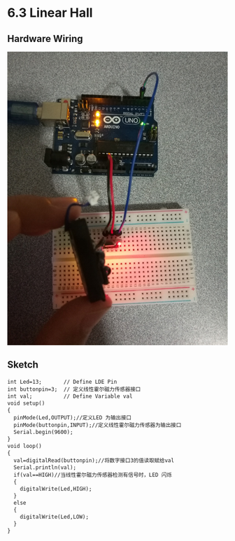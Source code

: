 # 6.3 Linear Hall

## Hardware Wiring
![Image](../../Examples/sensor-kit-for-arduino/021_linearhall.jpg)

## Sketch
```
int Led=13;       // Define LDE Pin
int buttonpin=3;  // 定义线性霍尔磁力传感器接口
int val;          // Define Variable val
void setup()
{
  pinMode(Led,OUTPUT);//定义LED 为输出接口
  pinMode(buttonpin,INPUT);//定义线性霍尔磁力传感器为输出接口
  Serial.begin(9600);
}
void loop()
{
  val=digitalRead(buttonpin);//将数字接口3的值读取赋给val
  Serial.println(val);
  if(val==HIGH)//当线性霍尔磁力传感器检测有信号时，LED 闪烁
  {
    digitalWrite(Led,HIGH);
  }
  else
  {
    digitalWrite(Led,LOW);
  }
}
```